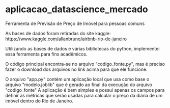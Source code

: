 # aplicacao_datascience_mercado
Ferramenta de Previsão de Preço de Imóvel para pessoas comuns

As bases de dados foram retiradas do site kaggle: https://www.kaggle.com/allanbruno/airbnb-rio-de-janeiro

Utilizando as bases de dados e várias bibliotecas do python, implementei essa ferramenta para fins acadêmicos.

O código principal encontra-se no arquivo "codigo_fonte.py", mas é preciso fazer o download dos arquivos no link acima para que ele funcione.

O arquivo "app.py" contém um aplicação local que usa como base o arquivo "modelo.joblib" que é gerado ao final da execução do arquivo "codigo_fonte"
A aplicação é bem simples e possui apenas os campos para definir as métricas que serão usadas para calcular o preço da diária de um imóvel dentro do Rio de Janeiro.
